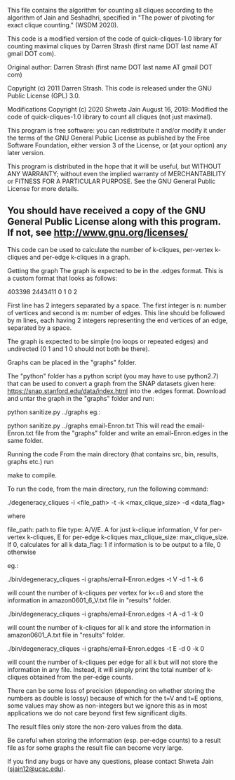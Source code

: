 This file contains the algorithm for counting all cliques
according to the algorithm of Jain and Seshadhri, specified in 
"The power of pivoting for exact clique counting." (WSDM 2020).

This code is a modified version of the code of quick-cliques-1.0 library for counting maximal cliques by Darren Strash (first name DOT last name AT gmail DOT com).

Original author: Darren Strash (first name DOT last name AT gmail DOT com)

Copyright (c) 2011 Darren Strash. This code is released under the GNU Public License (GPL) 3.0.

Modifications Copyright (c) 2020 Shweta Jain
August 16, 2019: Modified the code of quick-cliques-1.0 library to count all cliques (not just maximal).

This program is free software: you can redistribute it and/or modify 
it under the terms of the GNU General Public License as published by 
the Free Software Foundation, either version 3 of the License, or 
(at your option) any later version. 

This program is distributed in the hope that it will be useful, 
but WITHOUT ANY WARRANTY; without even the implied warranty of 
MERCHANTABILITY or FITNESS FOR A PARTICULAR PURPOSE.  See the 
GNU General Public License for more details. 

You should have received a copy of the GNU General Public License 
along with this program.  If not, see <http://www.gnu.org/licenses/> 
-------------

This code can be used to calculate the number of k-cliques, per-vertex k-cliques and per-edge k-cliques in a graph. 

Getting the graph
The graph is expected to be in the .edges format. This is a custom format that looks as follows:

403398 2443411 
0 1 
0 2

First line has 2 integers separated by a space. The first integer is n: number of vertices and second is m: number of edges. This line should be followed by m lines, each having 2 integers representing the end vertices of an edge, separated by a space.

The graph is expected to be simple (no loops or repeated edges) and undirected (0 1 and 1 0 should not both be there).

Graphs can be placed in the "graphs" folder.

The "python" folder has a python script (you may have to use python2.7) that can be used to convert a graph from the SNAP datasets given here: https://snap.stanford.edu/data/index.html into the .edges format. Download and untar the graph in the "graphs" folder and run:

python sanitize.py ../graphs <filename>
eg.:

python sanitize.py ../graphs email-Enron.txt
This will read the email-Enron.txt file from the "graphs" folder and write an email-Enron.edges in the same folder.

Running the code
From the main directory (that contains src, bin, results, graphs etc.) run

make
to compile.

To run the code, from the main directory, run the following command:

./degeneracy_cliques -i <file_path> -t <type> -k <max_clique_size> -d <data_flag>

where 

file_path: path to file 
type: A/V/E. A for just k-clique information, V for per-vertex k-cliques, E for per-edge k-cliques 
max_clique_size: max_clique_size. If 0, calculates for all k 
data_flag: 1 if information is to be output to a file, 0 otherwise

eg.:

./bin/degeneracy_cliques -i graphs/email-Enron.edges -t V -d 1 -k 6

will count the number of k-cliques per vertex for k<=6 and store the information in amazon0601_6_V.txt file in "results" folder.

./bin/degeneracy_cliques -i graphs/email-Enron.edges -t A -d 1 -k 0

will count the number of k-cliques for all k and store the information in amazon0601_A.txt file in "results" folder.

./bin/degeneracy_cliques -i graphs/email-Enron.edges -t E -d 0 -k 0

will count the number of k-cliques per edge for all k but will not store the information in any file. Instead, it will simply print the total number of k-cliques obtained from the per-edge counts.

There can be some loss of precision (depending on whether storing the numbers as double is lossy) because of which for the t=V and t=E options, some values may show as non-integers but we ignore this as in most applications we do not care beyond first few significant digits.

The result files only store the non-zero values from the data.

Be careful when storing the information (esp. per-edge counts) to a result file as for some graphs the result file can become very large.

If you find any bugs or have any questions, please contact Shweta Jain (sjain12@ucsc.edu).